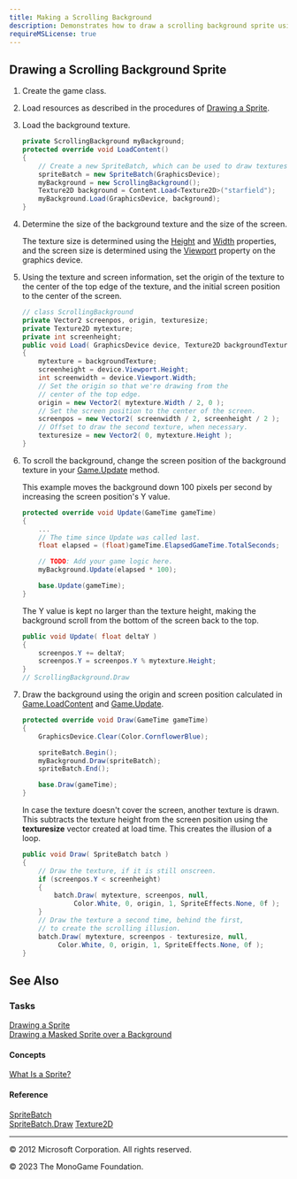 ```yaml
---
title: Making a Scrolling Background
description: Demonstrates how to draw a scrolling background sprite using the SpriteBatch class
requireMSLicense: true
---
```


## Drawing a Scrolling Background Sprite

1. Create the game class.

2. Load resources as described in the procedures of [Drawing a Sprite](HowTo_Draw_A_Sprite.md).

3. Load the background texture.

    ```csharp
    private ScrollingBackground myBackground;
    protected override void LoadContent()
    {
        // Create a new SpriteBatch, which can be used to draw textures.
        spriteBatch = new SpriteBatch(GraphicsDevice);
        myBackground = new ScrollingBackground();
        Texture2D background = Content.Load<Texture2D>("starfield");
        myBackground.Load(GraphicsDevice, background);
    }
    ```

4. Determine the size of the background texture and the size of the screen.

   The texture size is determined using the [Height](xref:Microsoft.Xna.Framework.Graphics.Texture2D.Height) and [Width](xref:Microsoft.Xna.Framework.Graphics.Texture2D.Width) properties, and the screen size is determined using the [Viewport](xref:Microsoft.Xna.Framework.Graphics.GraphicsDevice.Viewport) property on the graphics device.

5. Using the texture and screen information, set the origin of the texture to the center of the top edge of the texture, and the initial screen position to the center of the screen.

    ```csharp
    // class ScrollingBackground
    private Vector2 screenpos, origin, texturesize;
    private Texture2D mytexture;
    private int screenheight;
    public void Load( GraphicsDevice device, Texture2D backgroundTexture )
    {
        mytexture = backgroundTexture;
        screenheight = device.Viewport.Height;
        int screenwidth = device.Viewport.Width;
        // Set the origin so that we're drawing from the 
        // center of the top edge.
        origin = new Vector2( mytexture.Width / 2, 0 );
        // Set the screen position to the center of the screen.
        screenpos = new Vector2( screenwidth / 2, screenheight / 2 );
        // Offset to draw the second texture, when necessary.
        texturesize = new Vector2( 0, mytexture.Height );
    }
    ```

6. To scroll the background, change the screen position of the background texture in your [Game.Update](xref:Microsoft.Xna.Framework.Game#Microsoft_Xna_Framework_Game_Update_Microsoft_Xna_Framework_GameTime_) method.

   This example moves the background down 100 pixels per second by increasing the screen position's Y value.

    ```csharp
    protected override void Update(GameTime gameTime)
    {
        ...
        // The time since Update was called last.
        float elapsed = (float)gameTime.ElapsedGameTime.TotalSeconds;
    
        // TODO: Add your game logic here.
        myBackground.Update(elapsed * 100);
    
        base.Update(gameTime);
    }
    ```

    The Y value is kept no larger than the texture height, making the background scroll from the bottom of the screen back to the top.

    ```csharp
    public void Update( float deltaY )
    {
        screenpos.Y += deltaY;
        screenpos.Y = screenpos.Y % mytexture.Height;
    }
    // ScrollingBackground.Draw
    ```

7. Draw the background using the origin and screen position calculated in [Game.LoadContent](xref:Microsoft.Xna.Framework.Game#Microsoft_Xna_Framework_Game_LoadContent) and [Game.Update](xref:Microsoft.Xna.Framework.Game#Microsoft_Xna_Framework_Game_Update_Microsoft_Xna_Framework_GameTime_).

    ```csharp
    protected override void Draw(GameTime gameTime)
    {
        GraphicsDevice.Clear(Color.CornflowerBlue);
    
        spriteBatch.Begin();
        myBackground.Draw(spriteBatch);
        spriteBatch.End();
    
        base.Draw(gameTime);
    }
    ```

    In case the texture doesn't cover the screen, another texture is drawn. This subtracts the texture height from the screen position using the **texturesize** vector created at load time. This creates the illusion of a loop.

    ```csharp
    public void Draw( SpriteBatch batch )
    {
        // Draw the texture, if it is still onscreen.
        if (screenpos.Y < screenheight)
        {
            batch.Draw( mytexture, screenpos, null,
                 Color.White, 0, origin, 1, SpriteEffects.None, 0f );
        }
        // Draw the texture a second time, behind the first,
        // to create the scrolling illusion.
        batch.Draw( mytexture, screenpos - texturesize, null,
             Color.White, 0, origin, 1, SpriteEffects.None, 0f );
    }
    ```

## See Also

### Tasks

[Drawing a Sprite](HowTo_Draw_A_Sprite.md)  
[Drawing a Masked Sprite over a Background](HowTo_Draw_Sprite_Background.md)  

#### Concepts

[What Is a Sprite?](../../whatis/graphics/WhatIs_Sprite.md)

#### Reference

[SpriteBatch](xref:Microsoft.Xna.Framework.Graphics.SpriteBatch)  
[SpriteBatch.Draw](xref:Microsoft.Xna.Framework.Graphics.SpriteBatch#Microsoft_Xna_Framework_Graphics_SpriteBatch_Draw_Microsoft_Xna_Framework_Graphics_Texture2D_Microsoft_Xna_Framework_Vector2_Microsoft_Xna_Framework_Color_)
[Texture2D](xref:Microsoft.Xna.Framework.Graphics.Texture2D)  

---

© 2012 Microsoft Corporation. All rights reserved.  

© 2023 The MonoGame Foundation.
